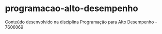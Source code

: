 # programacao-alto-desempenho
Conteúdo desenvolvido na disciplina Programação para Alto Desempenho - 7600069
